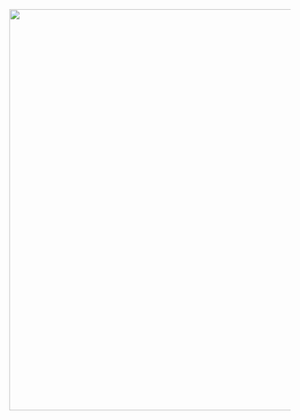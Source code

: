 <img src="https://media.giphy.com/media/rOG0lalJUs6dpdC0am/giphy.gif" width="1280" height="720"/>



